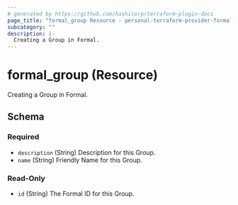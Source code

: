 ```yaml
---
# generated by https://github.com/hashicorp/terraform-plugin-docs
page_title: "formal_group Resource - personal-terraform-provider-formal"
subcategory: ""
description: |-
  Creating a Group in Formal.
---
```


# formal_group (Resource)

Creating a Group in Formal.



<!-- schema generated by tfplugindocs -->
## Schema

### Required

- `description` (String) Description for this Group.
- `name` (String) Friendly Name for this Group.

### Read-Only

- `id` (String) The Formal ID for this Group.


